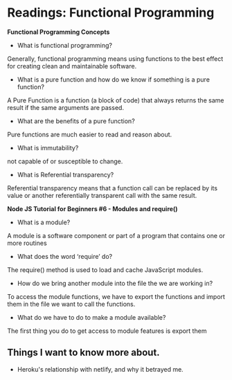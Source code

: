 # Readings: Functional Programming

**Functional Programming Concepts**

- What is functional programming?

Generally, functional programming means using functions to the best effect for creating clean and maintainable software.
- What is a pure function and how do we know if something is a pure function?

A Pure Function is a function (a block of code) that always returns the same result if the same arguments are passed.
- What are the benefits of a pure function?

Pure functions are much easier to read and reason about.
- What is immutability?

not capable of or susceptible to change.
- What is Referential transparency?

Referential transparency means that a function call can be replaced by its value or another referentially transparent call with the same result.


**Node JS Tutorial for Beginners #6 - Modules and require()**

- What is a module?

A module is a software component or part of a program that contains one or more routines
- What does the word ‘require’ do?

The require() method is used to load and cache JavaScript modules.
- How do we bring another module into the file the we are working in?

To access the module functions, we have to export the functions and import them in the file we want to call the functions.
- What do we have to do to make a module available?


The first thing you do to get access to module features is export them
## Things I want to know more about.

- Heroku's relationship with netlify, and why it betrayed me. 
